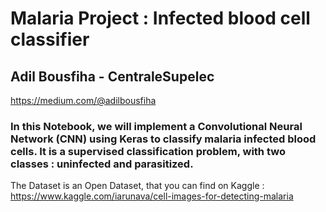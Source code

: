 # Malaria Project : Infected blood cell classifier
## Adil Bousfiha - CentraleSupelec
https://medium.com/@adilbousfiha

### In this Notebook, we will implement a Convolutional Neural Network (CNN) using Keras to classify malaria infected blood cells. It is a supervised classification problem, with two classes : uninfected and parasitized.
The Dataset is an Open Dataset, that you can find on Kaggle : https://www.kaggle.com/iarunava/cell-images-for-detecting-malaria
